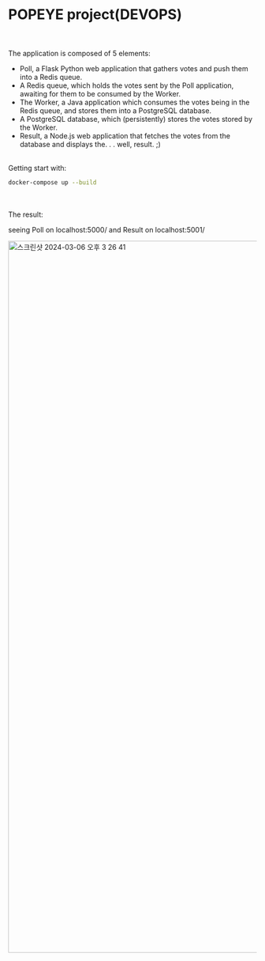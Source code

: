 # POPEYE project(DEVOPS)
<br/><br>
The application is composed of 5 elements:
- Poll, a Flask Python web application that gathers votes and push them into a Redis queue.
- A Redis queue, which holds the votes sent by the Poll application, awaiting for them to be consumed by the Worker.
- The Worker, a Java application which consumes the votes being in the Redis queue, and stores them into a PostgreSQL database.
- A PostgreSQL database, which (persistently) stores the votes stored by the Worker.
- Result, a Node.js web application that fetches the votes from the database and displays the. . . well, result. ;)
 <br/><br>


Getting start with:
```sh
docker-compose up --build
```
<br/><br>
The result:  

seeing Poll on localhost:5000/ and Result on localhost:5001/  



<img width="1440" alt="스크린샷 2024-03-06 오후 3 26 41" src="https://github.com/EpitechPromo2028/B-DOP-200-PAR-2-1-popeye-hyelim.jeon/assets/114721039/539c338b-1340-4a1f-8342-b9e73ee6367d">
